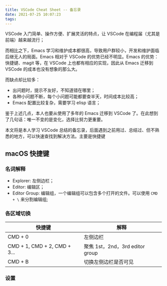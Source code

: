 ```yaml
---
title: VSCode Cheat Sheet -- 备忘录
date: 2021-07-25 10:07:23
tags:
---
```


VSCode 入门简单、操作方便、扩展灵活的特点，让 VSCode 在编程届（尤其是前端）越来越流行；

而相比之下，Emacs 学习和维护成本都很高，导致用户群较小，开发和维护面临后继无人的局面。Emacs 相对于 VSCode 的优势已经不明显。Emacs 的优势：快捷键、magit 等，在 VSCode 上也都有相应的实现，因此从 Emacs 迁移到 VSCode 的成本也没有想象的那么大。

而缺点却比较多：

* 出问题时，提示不友好，不知道错在哪里；
* 各种小问题不断，每个小问题可能都要查半天，时间成本比较高；
* Emacs 配置比较复杂，需要学习 elisp 语言；

鉴于上述几点，本人也要从使用了多年的 Emacs 迁移到 VSCode 了。在此想到了几句话：唯一不变的是变化，选择比努力更重要。

本文将是本人学习 VSCode 总结的备忘录，后面遇到之前用过、总结过、但不熟悉的地方，可以快速查找到解决方法。主要是快捷键

## macOS 快捷键

### 名词解释

* Explorer: 左侧边栏；
* Editor: 编辑区；
* Editor Group: 编辑组，一个编辑组可以包含多个打开的文件。可以使用 `CMD + \` 来分割编辑组;

### 各区域切换

| 快捷键 | 解释 |
|-|-|
| CMD + 0 | 左侧边栏 |
| CMD + 1, CMD + 2, CMD + 3... | 聚焦 1st，2nd，3rd editor group |
| CMD + B | 切换左侧边栏是否可见 |

### 设置

<!-- | ⌘k ⌘s | 调出快捷键设置面板 | -->